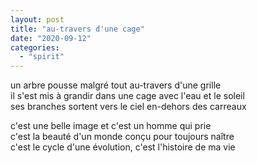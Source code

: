 ```yaml
---
layout: post
title: "au-travers d'une cage"
date: "2020-09-12"
categories:
  - "spirit"
---
```


un arbre pousse malgré tout au-travers d'une grille  
il s'est mis à grandir dans une cage avec l'eau et le soleil  
ses branches sortent vers le ciel en-dehors des carreaux  

c'est une belle image et c'est un homme qui prie  
c'est la beauté d'un monde conçu pour toujours naître  
c'est le cycle d'une évolution, c'est l'histoire de ma vie  
